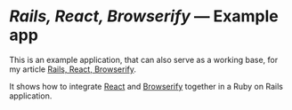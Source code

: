 # *Rails, React, Browserify* — Example app

This is an example application, that can also serve as a working base, for my
article [Rails, React, Browserify](https://medium.com/@olance/rails-react-browserify-e315001d5974).

It shows how to integrate [React](https://facebook.github.io/react/) and
[Browserify](http://browserify.org/) together in a Ruby on Rails application.

